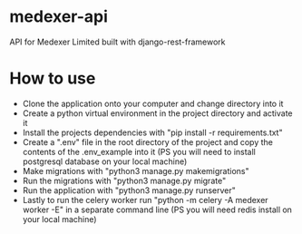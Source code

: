 # medexer-api
API for Medexer Limited built with django-rest-framework

# How to use
  - Clone the application onto your computer and change directory into it
  - Create a python virtual environment in the project directory and activate it
  - Install the projects dependencies with "pip install -r requirements.txt"
  - Create a ".env" file in the root directory of the project and copy the contents of the .env_example into it (PS you will need to install postgresql database on your local machine)
  - Make migrations with "python3 manage.py makemigrations"
  - Run the migrations with "python3 manage.py migrate"
  - Run the application with "python3 manage.py runserver"
  - Lastly to run the celery worker run "python -m celery -A medexer worker -E" in a separate command line (PS you will need redis install on your local machine)